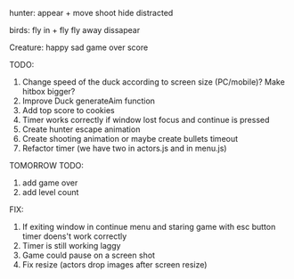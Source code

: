 hunter:
    appear
    + move
    shoot
    hide
    distracted

birds:
    fly in
    + fly
    fly away
    dissapear

Creature:
    happy
    sad
    game over score

TODO: 
1. Change speed of the duck according to screen size (PC/mobile)? Make hitbox bigger?
2. Improve Duck generateAim function
3. Add top score to cookies
4. Timer works correctly if window lost focus and continue is pressed
5. Create hunter escape animation
6. Create shooting animation or maybe create bullets timeout
7. Refactor timer (we have two in actors.js and in menu.js)

TOMORROW TODO:
1. add game over
2. add level count


FIX:
1. If exiting window in continue menu and staring game with esc button timer doens't work correctly
2. Timer is still working laggy
3. Game could pause on a screen shot
4. Fix resize (actors drop images after screen resize)
